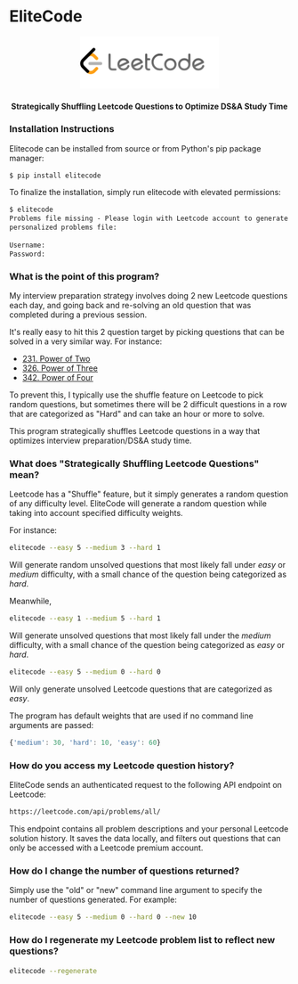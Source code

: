 # EliteCode
<p align="center">
  <img src="static/leetcode.png" width="250"/>
<h4 align="center">Strategically Shuffling Leetcode Questions to Optimize DS&A Study Time</h4>
</p>

### Installation Instructions

Elitecode can be installed from source or from Python's pip package manager:

``` {.sourceCode .bash}
$ pip install elitecode
```

To finalize the installation, simply run elitecode with elevated permissions:

``` {.sourceCode .bash}
$ elitecode
Problems file missing - Please login with Leetcode account to generate personalized problems file:

Username: 
Password: 
```

### What is the point of this program?

My interview preparation strategy involves doing 2 new Leetcode questions each day, and going back and re-solving an old question that was completed during a previous session.  

It's really easy to hit this 2 question target by picking questions that can be solved in a very similar way.  For instance:

- [231. Power of Two](https://leetcode.com/problems/power-of-two/)
- [326. Power of Three](https://leetcode.com/problems/power-of-three/)
- [342. Power of Four](https://leetcode.com/problems/power-of-four/)

To prevent this, I typically use the shuffle feature on Leetcode to pick random questions, but sometimes there will be 2 difficult questions in a row that are categorized as "Hard" and can take an hour or more to solve.

This program strategically shuffles Leetcode questions in a way that optimizes interview preparation/DS&A study time.

### What does "Strategically Shuffling Leetcode Questions" mean?

Leetcode has a "Shuffle" feature, but it simply generates a random question of any difficulty level.  EliteCode will generate a random question while taking into account specified difficulty weights.

For instance:

```bash
elitecode --easy 5 --medium 3 --hard 1
```

Will generate random unsolved questions that most likely fall under *easy* or *medium* difficulty, with a small chance of the question being categorized as *hard*.

Meanwhile,

```bash
elitecode --easy 1 --medium 5 --hard 1
```

Will generate unsolved questions that most likely fall under the *medium* difficulty, with a small chance of the question being categorized as *easy* or *hard*.

```bash
elitecode --easy 5 --medium 0 --hard 0
```

Will only generate unsolved Leetcode questions that are categorized as *easy*.

The program has default weights that are used if no command line arguments are passed:

```javascript
{'medium': 30, 'hard': 10, 'easy': 60}
```

### How do you access my Leetcode question history?

EliteCode sends an authenticated request to the following API endpoint on Leetcode:

```bash
https://leetcode.com/api/problems/all/
```

This endpoint contains all problem descriptions and your personal Leetcode solution history.  It saves the data locally, and filters out questions that can only be accessed with a Leetcode premium account.

### How do I change the number of questions returned?

Simply use the "old" or "new" command line argument to specify the number of questions generated.  For example:

```bash
elitecode --easy 5 --medium 0 --hard 0 --new 10
```

### How do I regenerate my Leetcode problem list to reflect new questions?

```bash
elitecode --regenerate
```

